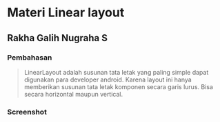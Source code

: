 # Materi Linear layout
## Rakha Galih Nugraha S
### Pembahasan
> LinearLayout adalah susunan tata letak yang paling simple dapat digunakan para
developer android. Karena layout ini hanya memberikan susunan tata letak komponen secara
garis lurus. Bisa secara horizontal maupun vertical.
### Screenshot
> 
